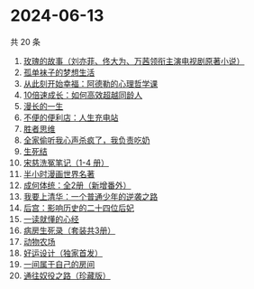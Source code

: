 # 2024-06-13

共 20 条

<!-- BEGIN WEREAD -->
<!-- 最后更新时间 2024-06-13 02:01:04 +0800 -->
1. [玫瑰的故事（刘亦菲、佟大为、万茜领衔主演电视剧原著小说）](https://weread.qq.com/web/bookDetail/37f32de072162e8c37f269b)
1. [孤单袜子的梦想生活](https://weread.qq.com/web/bookDetail/20332f60813ab8e82g013db5)
1. [从此刻开始幸福：阿德勒的心理哲学课](https://weread.qq.com/web/bookDetail/39a32040813ab8e61g017a2f)
1. [10倍速成长：如何高效超越同龄人](https://weread.qq.com/web/bookDetail/f2b32b10813ab6a9eg0176e1)
1. [漫长的一生](https://weread.qq.com/web/bookDetail/fe332ec0813ab8eabg0176c4)
1. [不便的便利店：人生充电站](https://weread.qq.com/web/bookDetail/42232750813ab8e30g019aa3)
1. [胜者思维](https://weread.qq.com/web/bookDetail/c64321307239b3b5c648b2a)
1. [全家偷听我心声杀疯了，我负责吃奶](https://weread.qq.com/web/bookDetail/3d232a10813ab8eafg01768b)
1. [生死结](https://weread.qq.com/web/bookDetail/7f432a307166e11f7f4ee4f)
1. [宋慈洗冤笔记（1-4 册）](https://weread.qq.com/web/bookDetail/bea326d0813ab7fcag016618)
1. [半小时漫画世界名著](https://weread.qq.com/web/bookDetail/5bf324b0813ab6e2cg0162c8)
1. [成何体统：全2册（新增番外）](https://weread.qq.com/web/bookDetail/e19325a0813ab6fefg010a1c)
1. [我要上清华：一个普通少年的逆袭之路](https://weread.qq.com/web/bookDetail/98a32cb0813ab8e90g013b33)
1. [后宫：影响历史的二十四位后妃](https://weread.qq.com/web/bookDetail/50132750813ab8d3bg010bf8)
1. [一读就懂的心经](https://weread.qq.com/web/bookDetail/b63329d0813ab8ddeg0188ac)
1. [病房生死录（套装共3册）](https://weread.qq.com/web/bookDetail/4c632b60813ab8df3g0158f7)
1. [动物农场](https://weread.qq.com/web/bookDetail/c7932430715b9fd8c7913fa)
1. [好运设计（独家首发）](https://weread.qq.com/web/bookDetail/6ef32e40813ab8e9bg014638)
1. [一间属于自己的房间](https://weread.qq.com/web/bookDetail/aa0327a0813ab8e07g013eb2)
1. [通往奴役之路（珍藏版）](https://weread.qq.com/web/bookDetail/1e532d205c69aa1e542b755)
<!-- END WEREAD -->